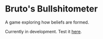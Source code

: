 # Bruto's Bullshitometer

A game exploring how beliefs are formed.

Currently in development. Test it [here](https://fiftysevendegreesofrad.github.io/beliefnet/beliefnet.html).
